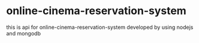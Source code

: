 # online-cinema-reservation-system
this is api for online-cinema-reservation-system developed by using nodejs and mongodb  
